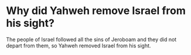 # Why did Yahweh remove Israel from his sight?

The people of Israel followed all the sins of Jeroboam and they did not depart from them, so Yahweh removed Israel from his sight.
